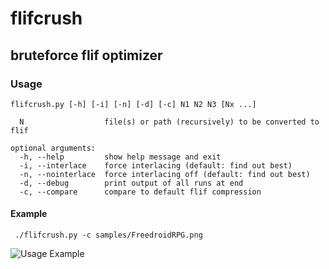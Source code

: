 # flifcrush
## bruteforce flif optimizer

### Usage

````
flifcrush.py [-h] [-i] [-n] [-d] [-c] N1 N2 N3 [Nx ...]
````

````
  N                  file(s) or path (recursively) to be converted to flif

optional arguments:
  -h, --help         show help message and exit
  -i, --interlace    force interlacing (default: find out best)
  -n, --nointerlace  force interlacing off (default: find out best)
  -d, --debug        print output of all runs at end
  -c, --compare      compare to default flif compression
````

#### Example
````
 ./flifcrush.py -c samples/FreedroidRPG.png
````

![Usage Example](https://raw.githubusercontent.com/matthiaskrgr/flifcrush/master/samples/screenshot.png)
